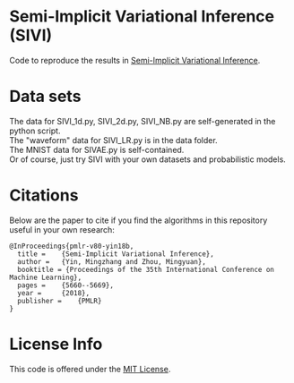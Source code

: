 # Semi-Implicit Variational Inference (SIVI)

Code to reproduce the results in [Semi-Implicit Variational Inference](http://proceedings.mlr.press/v80/yin18b/yin18b.pdf). 

# Data sets
The data for SIVI_1d.py, SIVI_2d.py, SIVI_NB.py are self-generated in the python script.  <br />
The "waveform" data for SIVI_LR.py is in the data folder. <br />
The MNIST data for SIVAE.py is  self-contained. <br />
Or of course, just try SIVI with your own datasets and probabilistic models.<br />

# Citations

Below are the paper to cite if you find the algorithms in this repository useful in your own research:
```
@InProceedings{pmlr-v80-yin18b,
  title = 	 {Semi-Implicit Variational Inference},
  author = 	 {Yin, Mingzhang and Zhou, Mingyuan},
  booktitle = {Proceedings of the 35th International Conference on Machine Learning},
  pages = 	 {5660--5669},
  year = 	 {2018},
  publisher = 	 {PMLR}
}
```

# License Info

This code is offered under the [MIT License](https://opensource.org/licenses/MIT).

